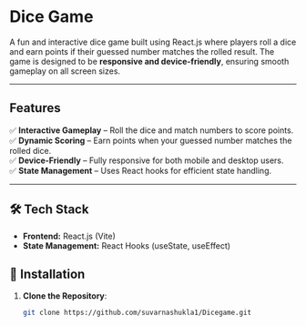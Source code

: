 #  Dice Game  

A fun and interactive dice game built using React.js where players roll a dice and earn points if their guessed number matches the rolled result. The game is designed to be **responsive and device-friendly**, ensuring smooth gameplay on all screen sizes.  

---

## Features  

✅ **Interactive Gameplay** – Roll the dice and match numbers to score points.  
✅ **Dynamic Scoring** – Earn points when your guessed number matches the rolled dice.  
✅ **Device-Friendly** – Fully responsive for both mobile and desktop users.  
✅ **State Management** – Uses React hooks for efficient state handling.  

---

## 🛠️ Tech Stack  

- **Frontend:** React.js (Vite)  
- **State Management:** React Hooks (useState, useEffect)  



## 🔧 Installation

1. **Clone the Repository**:

   ```bash
   git clone https://github.com/suvarnashukla1/Dicegame.git
